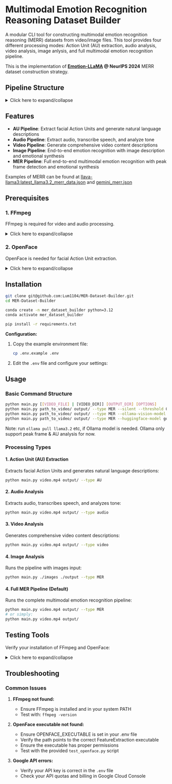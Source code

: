 # Multimodal Emotion Recognition Reasoning Dataset Builder

A modular CLI tool for constructing multimodal emotion recognition reasoning (MERR) datasets from video/image files. This tool provides four different processing modes: Action Unit (AU) extraction, audio analysis, video analysis, image anlysis, and full multimodal emotion recognition pipeline.

This is the implementation of **[Emotion-LLaMA](https://proceedings.neurips.cc/paper_files/paper/2024/hash/c7f43ada17acc234f568dc66da527418-Abstract-Conference.html) @ NeurIPS 2024** MERR dataset construction strategy.

## Pipeline Structure

<details>
<summary>Click here to expand/collapse</summary>


```mermaid
graph TD;
        __start__([<p>__start__</p>]):::first
        setup_paths(setup_paths)
        handle_error(handle_error)
        run_au_extraction(run_au_extraction)
        map_au_to_text(map_au_to_text)
        generate_au_description(generate_au_description)
        save_au_results(save_au_results)
        run_audio_analysis(run_audio_analysis)
        save_audio_results(save_audio_results)
        run_video_analysis(run_video_analysis)
        save_video_results(save_video_results)
        extract_full_features(extract_full_features)
        filter_by_emotion(filter_by_emotion)
        find_peak_frame(find_peak_frame)
        generate_full_descriptions(generate_full_descriptions)
        synthesize_summary(synthesize_summary)
        save_mer_results(save_mer_results)
        run_image_analysis(run_image_analysis)
        synthesize_image_summary(synthesize_image_summary)
        save_image_results(save_image_results)
        __end__([<p>__end__</p>]):::last
        __start__ --> setup_paths;
        extract_full_features --> filter_by_emotion;
        filter_by_emotion -. &nbsp;end_processing&nbsp; .-> __end__;
        filter_by_emotion -. &nbsp;continue_processing&nbsp; .-> find_peak_frame;
        filter_by_emotion -.-> handle_error;
        find_peak_frame --> generate_full_descriptions;
        generate_au_description --> save_au_results;
        generate_full_descriptions --> synthesize_summary;
        map_au_to_text --> generate_au_description;
        run_au_extraction --> map_au_to_text;
        run_audio_analysis --> save_audio_results;
        run_image_analysis --> synthesize_image_summary;
        run_video_analysis --> save_video_results;
        setup_paths -. &nbsp;full_pipeline&nbsp; .-> extract_full_features;
        setup_paths -.-> handle_error;
        setup_paths -. &nbsp;au_pipeline&nbsp; .-> run_au_extraction;
        setup_paths -. &nbsp;audio_pipeline&nbsp; .-> run_audio_analysis;
        setup_paths -. &nbsp;image_pipeline&nbsp; .-> run_image_analysis;
        setup_paths -. &nbsp;video_pipeline&nbsp; .-> run_video_analysis;
        synthesize_image_summary --> save_image_results;
        synthesize_summary --> save_mer_results;
        handle_error --> __end__;
        save_au_results --> __end__;
        save_audio_results --> __end__;
        save_image_results --> __end__;
        save_mer_results --> __end__;
        save_video_results --> __end__;
        classDef default fill:#f2f0ff,line-height:1.2
        classDef first fill-opacity:0
        classDef last fill:#bfb6fc
```

</details>

## Features

- **AU Pipeline**: Extract facial Action Units and generate natural language descriptions
- **Audio Pipeline**: Extract audio, transcribe speech, and analyze tone
- **Video Pipeline**: Generate comprehensive video content descriptions  
- **Image Pipeline**: End-to-end emotion recognition with image description and emotional synthesis
- **MER Pipeline**: Full end-to-end multimodal emotion recognition with peak frame detection and emotional synthesis

Examples of MERR can be found at [llava-llama3:latest_llama3.2_merr_data.json](examples/llava-llama3:latest_llama3.2_merr_data.json) and [gemini_merr.json](examples/gemini_merr.json)

## Prerequisites



### 1. FFmpeg
FFmpeg is required for video and audio processing.

<details>
<summary>Click here to expand/collapse</summary>

**Installation:**
- **macOS**: `brew install ffmpeg`
- **Ubuntu/Debian**: `sudo apt update && sudo apt install ffmpeg`
- **Windows**: Download from [ffmpeg.org](https://ffmpeg.org/download.html)

**Verify installation:**
```bash
ffmpeg -version
ffprobe -version
```

</details>

### 2. OpenFace
OpenFace is needed for facial Action Unit extraction.

<details>
<summary>Click here to expand/collapse</summary>

**Installation:**
1. Clone OpenFace repository:
   ```bash
   git clone https://github.com/TadasBaltrusaitis/OpenFace.git
   cd OpenFace
   ```

2. Follow the installation instructions for your platform from the [OpenFace Wiki](https://github.com/TadasBaltrusaitis/OpenFace/wiki)

3. Build the project and note the path to the `FeatureExtraction` executable (typically in `build/bin/FeatureExtraction`)

</details>

## Installation

```bash
git clone git@github.com:Lum1104/MER-Dataset-Builder.git
cd MER-Dataset-Builder

conda create -n mer_dataset_builder python=3.12
conda activate mer_dataset_builder

pip install -r requirements.txt
```

**Configuration:**
1. Copy the example environment file:
   ```bash
   cp .env.example .env
   ```

2. Edit the `.env` file and configure your settings:


## Usage

### Basic Command Structure
```bash
python main.py [[VIDEO_FILE] | [VIDEO_DIR]] [OUTPUT_DIR] [OPTIONS]
python main.py path_to_video/ output/ --type MER --silent --threshold 0.45 # using gemini by default
python main.py path_to_video/ output/ --type MER --ollama-vision-model llava-llama3:latest --ollama-text-model llama3.2 --silent # support local ollama running
python main.py path_to_video/ output/ --type MER --huggingface-model google/gemma-3n-E4B-it --silent # huggingface model
```

Note: run `ollama pull llama3.2` etc, if Ollama model is needed. Ollama only support peak frame & AU analysis for now.

### Processing Types

#### 1. Action Unit (AU) Extraction
Extracts facial Action Units and generates natural language descriptions:
```bash
python main.py video.mp4 output/ --type AU
```

#### 2. Audio Analysis
Extracts audio, transcribes speech, and analyzes tone:
```bash
python main.py video.mp4 output/ --type audio
```

#### 3. Video Analysis
Generates comprehensive video content descriptions:
```bash
python main.py video.mp4 output/ --type video
```

#### 4. Image Analysis
Runs the pipeline with images input:
```bash
python main.py ./images ./output --type MER
```

#### 4. Full MER Pipeline (Default)
Runs the complete multimodal emotion recognition pipeline:
```bash
python main.py video.mp4 output/ --type MER
# or simply:
python main.py video.mp4 output/
```

## Testing Tools

Verify your installation of FFmpeg and OpenFace:

<details>
<summary>Click here to expand/collapse</summary>

### Test FFmpeg Integration
```bash
python test_ffmpeg.py video_file.mp4 test_output/
```

### Test OpenFace Integration
```bash
python test_openface.py video_file.mp4 test_output/
```

</details>

## Troubleshooting

### Common Issues

1. **FFmpeg not found:**
   - Ensure FFmpeg is installed and in your system PATH
   - Test with: `ffmpeg -version`

2. **OpenFace executable not found:**
   - Ensure OPENFACE_EXECUTABLE is set in your .env file
   - Verify the path points to the correct FeatureExtraction executable
   - Ensure the executable has proper permissions
   - Test with the provided `test_openface.py` script

3. **Google API errors:**
   - Verify your API key is correct in the `.env` file
   - Check your API quotas and billing in Google Cloud Console
